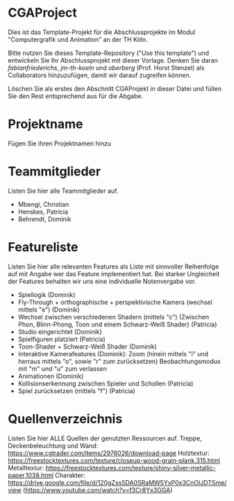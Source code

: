 # CGAProject
Dies ist das Template-Projekt für die Abschlussprojekte im Modul "Computergrafik und Animation" an der TH Köln.

Bitte nutzen Sie dieses Template-Repository ("Use this template") und entwickeln Sie Ihr Abschlussprojekt mit dieser Vorlage. Denken Sie daran *fabianfriederichs*, *jm-th-koeln* und *oberberg* (Prof. Horst Stenzel) als Collaborators hinzuzufügen, damit wir darauf zugreifen können.

Löschen Sie als erstes den Abschnitt CGAProjekt in dieser Datei und füllen Sie den Rest entsprechend aus für die Abgabe.

# Projektname
Fügen Sie ihren Projektnamen hinzu

# Teammitglieder
Listen Sie hier alle Teammitglieder auf.
- Mbengi, Christian
- Henskes, Patricia
- Behrendt, Dominik

# Featureliste
Listen Sie hier alle relevanten Features als Liste mit sinnvoller Reihenfolge auf mit Angabe wer das Feature implementiert hat.
Bei starker Ungleicheit der Features behalten wir uns eine individuelle Notenvergabe vor.

- Spiellogik (Dominik)
- Fly-Through + orthographische + perspektivische Kamera (wechsel mittels "e") (Dominik)
- Wechsel zwischen verschiedenen Shadern (mittels "c") 
 (Zwischen Phon, Blinn-Phong, Toon und einem Schwarz-Weiß Shader) (Patricia)
- Studio eingerichtet (Dominik)
- Spielfiguren platziert (Patricia)
- Toon-Shader + Schwarz-Weiß Shader (Dominik)
- Interaktive Kamerafeatures (Dominik):   Zoom (hinein mittels "i" und herraus mittels "o", sowie "r" zum zurücksetzen)
                                          Beobachtungsmodus mit "m" und "u" zum verlassen
- Animationen (Dominik)
- Kollisionserkennung zwischen Spieler und Schollen (Patricia)
- Spiel zurücksetzen (mittels "f") (Patricia)

# Quellenverzeichnis
Listen Sie hier ALLE Quellen der genutzten Ressourcen auf.
Treppe, Deckenbeleuchtung und Wand: https://www.cgtrader.com/items/2976026/download-page
Holztextur: 				                https://freestocktextures.com/texture/closeup-wood-grain-plank,315.html
Metalltextur:				                https://freestocktextures.com/texture/shiny-silver-metallic-paper,1038.html
Charakter:                          https://drive.google.com/file/d/120gZss5DA0SRaMW5YxP0x3CnOlJDTSme/view (https://www.youtube.com/watch?v=f3Cr8Yx3GGA)
